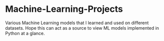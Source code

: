 # Machine-Learning-Projects
Various Machine Learning models that I learned and used on different datasets.
Hope this can act as a source to view ML models implemented in Python at a glance.

